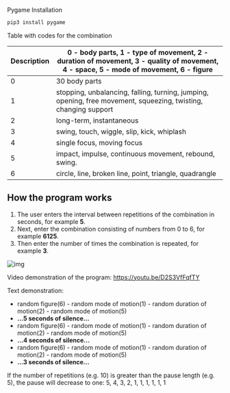 Pygame Installation

```bash
pip3 install pygame
```

Table with codes for the combination

| Description | 0 - body parts, 1 - type of movement, 2 - duration of movement, 3 - quality of movement, 4 - space, 5 - mode of movement, 6 - figure |
| ----------- | ------------------------------------------------------------ |
| 0           | 30 body parts                                                |
| 1           | stopping, unbalancing, falling, turning, jumping, opening, free movement, squeezing, twisting, changing support |
| 2           | long-term, instantaneous                                     |
| 3           | swing, touch, wiggle, slip, kick, whiplash                   |
| 4           | single focus, moving focus                                   |
| 5           | impact, impulse, continuous movement, rebound, swing.        |
| 6           | circle, line, broken line, point, triangle, quadrangle       |

## How the program works

1. The user enters the interval between repetitions of the combination in seconds, for example **5**.
2. Next, enter the combination consisting of numbers from 0 to 6, for example **6125**.
3. Then enter the number of times the combination is repeated, for example **3**.

![img](https://lh6.googleusercontent.com/49jLRMphIfYsjpMgDK4TINFBZmzVBh9_8Q5ec_bl5nd-Uq3NGS3J3kQb5MOW8g4VsD_UiSy9b3bo2KLKqz3Cb7ktNFW7bTqV71x0BbdncQUU4ETLdFagk1Sh8CUnCMMwej0Seo-f)

Video demonstration of the program: https://youtu.be/D2S3VfFqfTY

Text demonstration:

- random figure(6) - random mode of motion(1) - random duration of motion(2) - random mode of motion(5)
- **...5 seconds of silence…**
- random figure(6) - random mode of motion(1) - random duration of motion(2) - random mode of motion(5)
- **...4 seconds of silence…**
- random figure(6) - random mode of motion(1) - random duration of motion(2) - random mode of motion(5)
- **...3 seconds of silence…**

If the number of repetitions (e.g. 10) is greater than the pause length (e.g. 5), the pause will decrease to one: 5, 4, 3, 2, 1, 1, 1, 1, 1, 1
